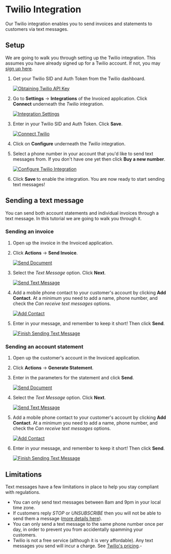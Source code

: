 # Twilio Integration

Our Twilio integration enables you to send invoices and statements to customers via text messages.

## Setup

We are going to walk you through setting up the Twilio integration. This assumes you have already signed up for a Twilio account. If not, you may [sign up here](https://www.twilio.com/).

1. Get your Twilio SID and Auth Token from the Twilio dashboard. 

   [![Obtaining Twilio API Key](../img/twilio-settings.png)](../img/twilio-settings.png)

2. Go to **Settings** &rarr; **Integrations** of the Invoiced application. Click **Connect** underneath the *Twilio* integration.

   [![Integration Settings](../img/integration-settings.png)](../img/integration-settings.png)

3. Enter in your Twilio SID and Auth Token. Click **Save**.

   [![Connect Twilio](../img/connect-twilio.png)](../img/connect-twilio.png)

4. Click on **Configure** underneath the *Twilio* integration.

5. Select a phone number in your account that you'd like to send text messages from. If you don't have one yet then click **Buy a new number**.

   [![Configure Twilio Integration](../img/configure-twilio-integration.png)](../img/configure-twilio-integration.png)

6. Click **Save** to enable the integration. You are now ready to start sending text messages!

## Sending a text message

You can send both account statements and individual invoices through a text message. In this tutorial we are going to walk you through it.

### Sending an invoice

1. Open up the invoice in the Invoiced application.

2. Click **Actions** &rarr; **Send Invoice**.

   [![Send Document](../img/send-document-choice-text-message.png)](../img/send-document-choice-text-message.png)

3. Select the *Text Message* option. Click **Next**.

   [![Send Text Message](../img/send-text-message-missing-number.png)](../img/send-text-message-missing-number.png)

4. Add a mobile phone contact to your customer's account by clicking **Add Contact**. At a minimum you need to add a name, phone number, and check the *Can receive text messages* options.

   [![Add Contact](../img/send-text-message-add-contact.png)](../img/send-text-message-add-contact.png)

5. Enter in your message, and remember to keep it short! Then click **Send**.

   [![Finish Sending Text Message](../img/send-text-message-invoice.png)](../img/send-text-message-invoice.png)

### Sending an account statement

1. Open up the customer's account in the Invoiced application.

2. Click **Actions** &rarr; **Generate Statement**.

3. Enter in the parameters for the statement and click **Send**.

   [![Send Document](../img/send-document-choice-text-message.png)](../img/send-document-choice-text-message.png)

4. Select the *Text Message* option. Click **Next**.

   [![Send Text Message](../img/send-text-message-missing-number.png)](../img/send-text-message-missing-number.png)

5. Add a mobile phone contact to your customer's account by clicking **Add Contact**. At a minimum you need to add a name, phone number, and check the *Can receive text messages* options.

   [![Add Contact](../img/send-text-message-add-contact.png)](../img/send-text-message-add-contact.png)

6. Enter in your message, and remember to keep it short! Then click **Send**.

   [![Finish Sending Text Message](../img/send-text-message-invoice.png)](../img/send-text-message-invoice.png)

## Limitations

Text messages have a few limitations in place to help you stay compliant with regulations.

- You can only send text messages between 8am and 9pm in your local time zone.
- If customers reply *STOP* or *UNSUBSCRIBE* then you will not be able to send them a message ([more details here](https://support.twilio.com/hc/en-us/articles/223134027-Twilio-support-for-opt-out-keywords-SMS-STOP-filtering-)).
- You can only send a text message to the same phone number once per day, in order to prevent you from accidentally spamming your customers.
- Twilio is not a free service (although it is very affordable). Any text messages you send will incur a charge. See [Twilio's pricing](https://www.twilio.com/sms/pricing).-